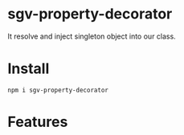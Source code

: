 # sgv-property-decorator
It resolve and inject singleton object into our class.

# Install
```
npm i sgv-property-decorator
```

# Features
